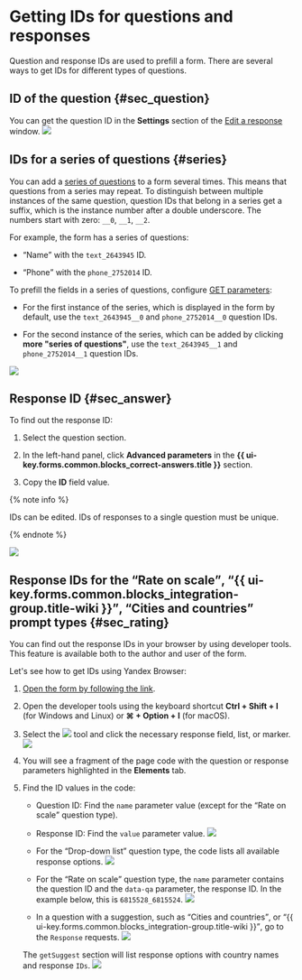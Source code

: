 # Getting IDs for questions and responses

Question and response IDs are used to prefill a form. There are several ways to get IDs for different types of questions.

## ID of the question {#sec_question}

You can get the question ID in the **Settings** section of the [Edit a response](add-questions.md#section_jpy_2xg_qbb) window.
![](../_assets/forms/question-id-new.png)

## IDs for a series of questions {#series}

You can add a [series of questions](blocks-ref/series.md) to a form several times. This means that questions from a series may repeat. To distinguish between multiple instances of the same question, question IDs that belong in a series get a suffix, which is the instance number after a double underscore. The numbers start with zero: `__0`, `__1`, `__2`.

For example, the form has a series of questions:

* <q>Name</q> with the `text_2643945` ID.

* <q>Phone</q> with the `phone_2752014` ID.

To prefill the fields in a series of questions, configure [GET parameters](get-params.md):

* For the first instance of the series, which is displayed in the form by default, use the `text_2643945__0` and `phone_2752014__0` question IDs.

* For the second instance of the series, which can be added by clicking **more "series of questions"**, use the `text_2643945__1` and `phone_2752014__1` question IDs.

![](../_assets/forms/code-series.png)

## Response ID {#sec_answer}

To find out the response ID:

1. Select the question section.

1. In the left-hand panel, click **Advanced parameters** in the **{{ ui-key.forms.common.blocks_correct-answers.title }}** section.

1. Copy the **ID** field value.



{% note info %}

IDs can be edited. IDs of responses to a single question must be unique.

{% endnote %}

![](../_assets/forms/answer-id.png)

## Response IDs for the <q>Rate on scale</q>, <q>{{ ui-key.forms.common.blocks_integration-group.title-wiki }}</q>, <q>Cities and countries</q> prompt types {#sec_rating}


You can find out the response IDs in your browser by using developer tools. This feature is available both to the author and user of the form.



Let's see how to get IDs using Yandex&#160;Browser:

1. [Open the form by following the link](publish.md#section_link).

1. Open the developer tools using the keyboard shortcut **Ctrl + Shift + I** (for Windows and Linux) or **⌘ + Option + I** (for macOS).

1. Select the ![](../_assets/forms/select-element.png) tool and click the necessary response field, list, or marker.
   ![](../_assets/forms/select-answer-dev.png)

1. You will see a fragment of the page code with the question or response parameters highlighted in the **Elements** tab.

1. Find the ID values in the code:
   * Question ID: Find the `name` parameter value (except for the <q>Rate on scale</q> question type).

   * Response ID: Find the `value` parameter value.
      ![](../_assets/forms/checkbox-code.png)


   * For the <q>Drop-down list</q> question type, the code lists all available response options.
      ![](../_assets/forms/code-list.png)


   * For the <q>Rate on scale</q> question type, the `name` parameter contains the question ID and the `data-qa` parameter, the response ID. In the example below, this is `6815528_6815524`.
   ![](../_assets/forms/answer-rating-scale-code.png)

   * In a question with a suggestion, such as <q>Cities and countries</q>, or <q>{{ ui-key.forms.common.blocks_integration-group.title-wiki }}</q>, go to the `Response` requests.
   ![](../_assets/forms/getsuggest-code.png)


   The `getSuggest` section will list response options with country names and response `IDs`.
   ![](../_assets/forms/country-code.png)
